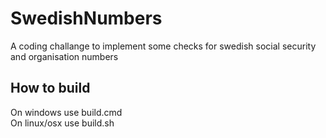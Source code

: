# SwedishNumbers
A coding challange to implement some checks for swedish social security and organisation numbers

## How to build
On windows use build.cmd\
On linux/osx use build.sh
